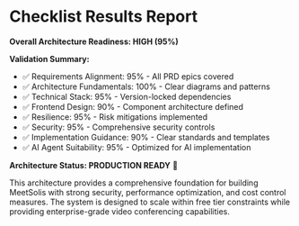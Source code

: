 # Checklist Results Report

**Overall Architecture Readiness: HIGH (95%)**

**Validation Summary:**
- ✅ Requirements Alignment: 95% - All PRD epics covered
- ✅ Architecture Fundamentals: 100% - Clear diagrams and patterns
- ✅ Technical Stack: 95% - Version-locked dependencies
- ✅ Frontend Design: 90% - Component architecture defined
- ✅ Resilience: 95% - Risk mitigations implemented
- ✅ Security: 95% - Comprehensive security controls
- ✅ Implementation Guidance: 90% - Clear standards and templates
- ✅ AI Agent Suitability: 95% - Optimized for AI implementation

**Architecture Status: PRODUCTION READY** 🚀

This architecture provides a comprehensive foundation for building MeetSolis with strong security, performance optimization, and cost control measures. The system is designed to scale within free tier constraints while providing enterprise-grade video conferencing capabilities.